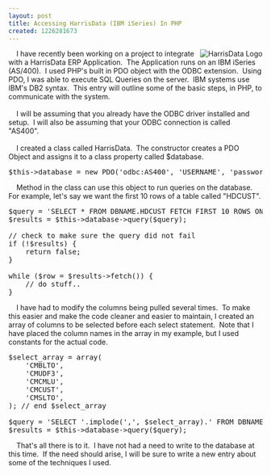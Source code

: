 ```yaml
---
layout: post
title: Accessing HarrisData (IBM iSeries) In PHP
created: 1226281673
---
```

<a href="http://www.harrisdata.com"><img  alt="HarrisData Logo" src="/sites/default/files/blog/harrisdata_logo.png" style="float: right;" /></a>&nbsp;&nbsp;&nbsp; I have recently been working on a project to integrate with a HarrisData ERP Application.&nbsp; The Application runs on an IBM iSeries (AS/400).&nbsp; I used PHP's built in PDO object with the ODBC extension.&nbsp; Using PDO, I was able to execute SQL Queries on the server.&nbsp; IBM systems use IBM's DB2 syntax.&nbsp; This entry will outline some of the basic steps, in PHP, to communicate with the system.
<br /><br />
&nbsp;&nbsp;&nbsp; I will be assuming that you already have the ODBC driver installed and setup.&nbsp; I will also be assuming that your ODBC connection is called "AS400".
<br /><br />
&nbsp;&nbsp;&nbsp; I created a class called HarrisData.&nbsp; The constructor creates a PDO Object and assigns it to a class property called $database.
<pre class="brush: php; toolbar: false;">
$this->database = new PDO('odbc:AS400', 'USERNAME', 'password');
</pre>
&nbsp;&nbsp;&nbsp; Method in the class can use this object to run queries on the database.&nbsp; For example, let's say we want the first 10 rows of a table called "HDCUST".
<pre class="brush: php; toolbar: false;">
$query = 'SELECT * FROM DBNAME.HDCUST FETCH FIRST 10 ROWS ONLY';
$results = $this->database->query($query);

// check to make sure the query did not fail
if (!$results) {
    return false;
}

while ($row = $results->fetch()) {
    // do stuff..
}
</pre>
&nbsp;&nbsp;&nbsp; I have had to modify the columns being pulled several times.&nbsp; To make this easier and make the code cleaner and easier to maintain, I created an array of columns to be selected before each select statement.&nbsp; Note that I have placed the column names in the array in my example, but I used constants for the actual code.
<pre class="brush: php; toolbar: false;">
$select_array = array(
    'CMBLTO',
    'CMUDF3',
    'CMCMLU',
    'CMCUST',
    'CMSLTO',
); // end $select_array

$query = 'SELECT '.implode(',', $select_array).' FROM DBNAME.HDCUST FETCH FIRST 10 ROWS ONLY';
$results = $this->database->query($query);
</pre>
&nbsp;&nbsp;&nbsp; That's all there is to it.&nbsp; I have not had a need to write to the database at this time.&nbsp; If the need should arise, I will be sure to write a new entry about some of the techniques I used.
